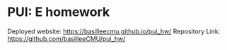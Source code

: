 # PUI: E homework
Deployed website: https://basilleecmu.github.io/pui_hw/
Repository Link: https://github.com/basilleeCMU/pui_hw/
